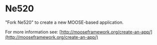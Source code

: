 Ne520
=====

"Fork Ne520" to create a new MOOSE-based application.

For more information see: [http://mooseframework.org/create-an-app/](http://mooseframework.org/create-an-app/)
